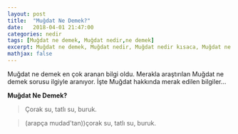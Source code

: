 ```yaml
---
layout: post
title:  "Muğdat Ne Demek?"
date:   2018-04-01 21:47:00
categories: nedir
tags: [Muğdat ne demek, Muğdat nedir,ne demek]
excerpt: Muğdat ne demek, Muğdat nedir, Muğdat nedir kısaca, Muğdat ne demek kısaca, Muğdat anlamı nedir, ne demek
mathjax: false
---
```


Muğdat ne demek en çok aranan bilgi oldu. Merakla araştırılan Muğdat ne demek sorusu ilgiyle aranıyor. İşte Muğdat hakkında merak edilen bilgiler...

**Muğdat Ne Demek?**

>Çorak su, tatlı su, buruk.

>(arapça mudad'tan))çorak su, tatlı su, buruk.
